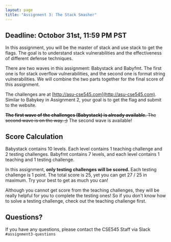 ```yaml
---
layout: page
title: "Assignment 3: The Stack Smasher"
---
```


## Deadline: Octobor 31st, 11:59 PM PST

In this assignment, you will be the master of stack and use stack to get the flags.
The goal is to understand stack vulnerabilities and the effectiveness of different defense techniques.

There are two waves in this assignment: Babystack and Babyfmt. The first one is for stack overflow vulnerabilities, and the second one is format string vulnerabilities. We will combine the two parts together for the final score of this
assignment.

The challenges are at [http://asu-cse545.com](http://asu-cse545.com). Similar to Babykey in Assignment 2, your goal is to get the flag and submit to the website.

~~**The first wave of the challenges (Babystack) is already available.** The second wave is on the way. ;)~~ The second wave is available!


## Score Calculation

Babystack contains 10 levels. Each level contains 1 teaching challenge and 2 testing challenges.
Babyfmt contains 7 levels, and each level contains 1 teaching and 1 testing challenge.

In this assignment, **only testing challenges will be scored.**
Each testing challenge is 1 point.
The total score is 25, yet you can get 27 / 25 in maximum.
Try your best to get as much you can!

Although you cannot get score from the teaching challenges, they will be really helpful for you to complete the testing ones!
So if you don't know how to solve a testing challenge, check out the teaching challenge first.

## Questions?

If you have any questions, please contact the CSE545 Staff via Slack
`#assignment3-questions`
